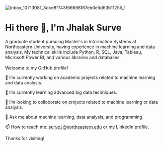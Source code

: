 ![inbox_10713081_3dce8f743f66698f87eb0e5d63b11255_1](https://user-images.githubusercontent.com/114832299/229171563-1ccd3dd8-e363-4b19-a3bd-5cc24458ec01.jpeg)

<h1 {text-align: center;}> Hi there 👋, I'm Jhalak Surve </h1>

<p>
A graduate student pursuing Master's in Information Systems at Northeastern University, having experience in machine learning and data analysis. My technical skills include Python, R, SQL, Java, Tableau, Microsoft Power BI, and various libraries and databases<br> <br>
Welcome to my GitHub profile!


🔭 I’m currently working on academic projects related to machine learning and data analysis.

🌱 I’m currently learning advanced big data techniques.

👯 I’m looking to collaborate on projects related to machine learning or data analysis.

💬 Ask me about machine learning, data analysis, and programming.

📫 How to reach me: surve.j@northeastern.edu or my LinkedIn profile.

Thanks for visiting!
  
</p>

<!--
**jhalak1509/jhalak1509** is a ✨ _special_ ✨ repository because its `README.md` (this file) appears on your GitHub profile.

Here are some ideas to get you started:

- 🔭 I’m currently working on ...
- 🌱 I’m currently learning ...
- 👯 I’m looking to collaborate on ...
- 🤔 I’m looking for help with ...
- 💬 Ask me about ...
- 📫 How to reach me: ...
- 😄 Pronouns: ...
- ⚡ Fun fact: ...
-->
